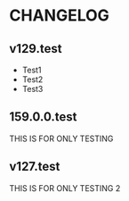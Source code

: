 # CHANGELOG

## v129.test
- Test1
- Test2
- Test3

## 159.0.0.test
THIS IS FOR ONLY TESTING

## v127.test
THIS IS FOR ONLY TESTING 2
